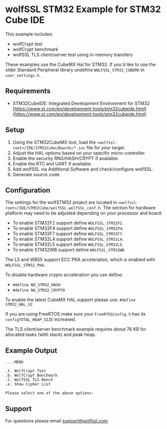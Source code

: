 # wolfSSL STM32 Example for STM32 Cube IDE

This example includes:

* wolfCrypt test
* wolfCrypt benchmark
* wolfSSL TLS client/server test using in-memory transfers

These examples use the CubeMX Hal for STM32. If you'd like to use the older Standard Peripheral library undefine `WOLFSSL_STM32_CUBEMX` in `user_settings.h`.

## Requirements

* STM32CubeIDE: Integrated Development Environment for STM32 [https://www.st.com/en/development-tools/stm32cubeide.html](https://www.st.com/en/development-tools/stm32cubeide.html)

## Setup

1. Using the STM32CubeMX tool, load the `<wolfssl-root>/IDE/STM32Cube/Boards/*.ioc` file for your target.
2. Adjust the HAL options based on your specific micro-controller.
3. Enable the security RNG/HASH/CRYPT if available.
4. Enable the RTC and UART if available.
5. Add wolfSSL via Additional Software and check/configure wolfSSL.
6. Generate source code.

## Configuration

The settings for the wolfSTM32 project are located in `<wolfssl-root>/IDE/STM32Cube/wolfSSL.wolfSSL_conf.h`. The section for hardware platform may need to be adjusted depending on your processor and board:

* To enable STM32F2 support define `WOLFSSL_STM32F2`.
* To enable STM32F4 support define `WOLFSSL_STM32F4`.
* To enable STM32F7 support define `WOLFSSL_STM32F7`.
* To enable STM32L4 support define `WOLFSSL_STM32L4`.
* To enable STM32L5 support define `WOLFSSL_STM32L5`.
* To enable STM32WB support define `WOLFSSL_STM32WB`.

The L5 and WB55 support ECC PKA acceleration, which is enabled with `WOLFSSL_STM32_PKA`.

To disable hardware crypto acceleration you can define:

* `#define NO_STM32_HASH`
* `#define NO_STM32_CRYPTO`

To enable the latest CubeMX HAL support please use: `#define STM32_HAL_V2`

If you are using FreeRTOS make sure your `FreeRTOSConfig.h` has its `configTOTAL_HEAP_SIZE` increased.

The TLS client/server benchmark example requires about 76 KB for allocated tasks (with stack) and peak heap.

## Example Output

```
....MENU

.t. WolfCrypt Test
.b. WolfCrypt Benchmark
.l. WolfSSL TLS Bench
.e. Show Cipher List

Please select one of the above options:
```

## Support

For questions please email [support@wolfssl.com](mailto:support@wolfssl.com)
